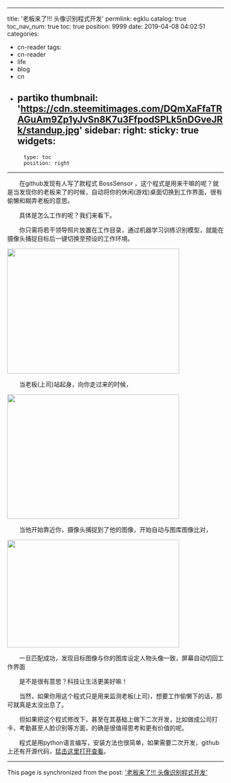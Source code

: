 
---
title: '老板来了!!! 头像识别程式开发'
permlink: egklu
catalog: true
toc_nav_num: true
toc: true
position: 9999
date: 2019-04-08 04:02:51
categories:
- cn-reader
tags:
- cn-reader
- life
- blog
- cn
- partiko
thumbnail: 'https://cdn.steemitimages.com/DQmXaFfaTRAGuAm9Zp1yJvSn8K7u3FfpodSPLk5nDGveJRk/standup.jpg'
sidebar:
    right:
        sticky: true
widgets:
    -
        type: toc
        position: right
---


<html>
<p>　　在github发现有人写了款程式 BossSensor ，这个程式是用来干嘛的呢？就是当发现你的老板来了的时候，自动将你的休闲(游戏)桌面切换到工作界面，很有偷懒和糊弄老板的意思。</p>
<p>　　具体是怎么工作的呢？我们来看下。</p>
<p>　　你只需将若干领导照片放置在工作目录，通过机器学习训练识别模型，就能在摄像头捕捉目标后一键切换至预设的工作环境。</p>
<p><img src="https://cdn.steemitimages.com/DQmXaFfaTRAGuAm9Zp1yJvSn8K7u3FfpodSPLk5nDGveJRk/standup.jpg" width="400" height="290"/></p>
<p>　　当老板(上司)站起身，向你走过来的时候，</p>
<p><img src="https://cdn.steemitimages.com/DQmawgYHSyuo37FG5UCovWgkb76XV4277vDdeCETUamC6Ht/approach.jpg" width="400" height="289"/></p>
<p>　　当他开始靠近你，摄像头捕捉到了他的图像，开始自动与图库图像比对，</p>
<p><img src="https://cdn.steemitimages.com/DQmRiMCQsF9Qc2vYNRggs6UrazUpKatvpPAZtdPvUg11Akk/editor.jpg" width="400" height="250"/></p>
<p>　　一旦匹配成功，发现目标图像与你的图库设定人物头像一致，屏幕自动切回工作界面</p>
<p>　　是不是很有意思？科技让生活更美好嘛！</p>
<p>　　当然，如果你用这个程式只是用来监测老板(上司)，想要工作偷懒下的话，那可就真是太没出息了。</p>
<p>　　但如果把这个程式修改下，甚至在其基础上做下二次开发，比如做成公司打卡、考勤甚至人脸识别等方面，的确是很值得思考和更有价值的呢。</p>
<p>　　程式是用python语言编写，安装方法也很简单，如果需要二次开发，github上还有开源代码，<a href="https://github.com/Hironsan/BossSensor">猛击这里打开查看</a>。　　</p>
</html>

- - -

This page is synchronized from the post: ['老板来了!!! 头像识别程式开发'](https://steemit.com/@rivalhw/egklu)
